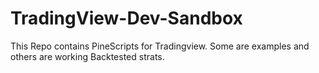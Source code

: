 # TradingView-Dev-Sandbox
This Repo contains PineScripts for Tradingview. Some are examples and others are working Backtested strats.
